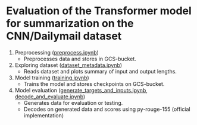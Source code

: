 # Evaluation of the Transformer model for summarization on the CNN/Dailymail dataset

1. Preprocessing ([preprocess.ipynb](preprocess.ipynb))
   * Preprocesses data and stores in GCS-bucket.
2. Exploring dataset ([dataset_metadata.ipynb](dataset_metadata.ipynb))
   * Reads dataset and plots summary of input and output lengths.
3. Model training ([training.ipynb](training.ipynb))
   * Trains the model and stores checkpoints on GCS-bucket.
4. Model evaluation ([generate_targets_and_inputs.ipynb](generate_targets_and_inputs.ipynb), [decode_and_evaluate.ipynb](evaluate.ipynb))
   * Generates data for evaluation or testing.
   * Decodes on generated data and scores using py-rouge-155 (official implementation)
